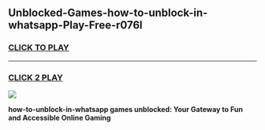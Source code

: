 
## Unblocked-Games-how-to-unblock-in-whatsapp-Play-Free-r076l
<h3>
<a href="https://premium76.site?title=how-to-unblock-in-whatsapp&ref=21A">CLICK TO PLAY</a></h3>
<hr>

<h3>
<a href="https://premium76.site?title=how-to-unblock-in-whatsapp&ref=21A">CLICK 2 PLAY</a>
  
</h3>

<a href="https://premium76.site?title=how-to-unblock-in-whatsapp&ref=21A"><img src="https://clearcache.store/games.png"></a>


**how-to-unblock-in-whatsapp games unblocked: Your Gateway to Fun and Accessible Online Gaming**
